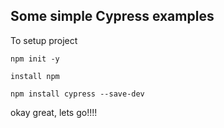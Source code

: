 ## Some simple Cypress examples

To setup project

``` npm init -y ```

``` install npm ```

 ``` npm install cypress --save-dev ```

okay great, lets go!!!!
